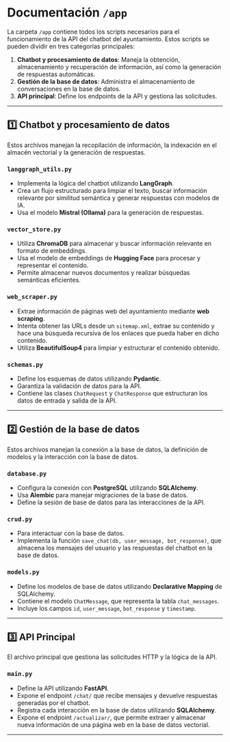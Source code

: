 # Documentación `/app`

La carpeta `/app` contiene todos los scripts necesarios para el funcionamiento de la API del chatbot del ayuntamiento. Estos scripts se pueden dividir en tres categorías principales:

1. **Chatbot y procesamiento de datos**: Maneja la obtención, almacenamiento y recuperación de información, así como la generación de respuestas automáticas.
2. **Gestión de la base de datos**: Administra el almacenamiento de conversaciones en la base de datos.
3. **API principal**: Define los endpoints de la API y gestiona las solicitudes.

---

## 1️⃣ Chatbot y procesamiento de datos
Estos archivos manejan la recopilación de información, la indexación en el almacén vectorial y la generación de respuestas.

### `langgraph_utils.py`
- Implementa la lógica del chatbot utilizando **LangGraph**.
- Crea un flujo estructurado para limpiar el texto, buscar información relevante por similitud semántica y generar respuestas con modelos de IA.
- Usa el modelo **Mistral (Ollama)** para la generación de respuestas.

### `vector_store.py`
- Utiliza **ChromaDB** para almacenar y buscar información relevante en formato de embeddings.
- Usa el modelo de embeddings de **Hugging Face** para procesar y representar el contenido.
- Permite almacenar nuevos documentos y realizar búsquedas semánticas eficientes.

### `web_scraper.py`
- Extrae información de páginas web del ayuntamiento mediante **web scraping**.
- Intenta obtener las URLs desde un `sitemap.xml`, extrae su contenido y hace una búsqueda recursiva de los enlaces que pueda haber en dicho contenido.
- Utiliza **BeautifulSoup4** para limpiar y estructurar el contenido obtenido.

### `schemas.py`
- Define los esquemas de datos utilizando **Pydantic**.
- Garantiza la validación de datos para la API.
- Contiene las clases `ChatRequest` y `ChatResponse` que estructuran los datos de entrada y salida de la API.

---

## 2️⃣ Gestión de la base de datos
Estos archivos manejan la conexión a la base de datos, la definición de modelos y la interacción con la base de datos.

### `database.py`
- Configura la conexión con **PostgreSQL** utilizando **SQLAlchemy**.
- Usa **Alembic** para manejar migraciones de la base de datos.
- Define la sesión de base de datos para las interacciones de la API.

### `crud.py`
- Para interactuar con la base de datos.
- Implementa la función `save_chat(db, user_message, bot_response)`, que almacena los mensajes del usuario y las respuestas del chatbot en la base de datos.

### `models.py`
- Define los modelos de base de datos utilizando **Declarative Mapping** de SQLAlchemy.
- Contiene el modelo `ChatMessage`, que representa la tabla `chat_messages`.
- Incluye los campos `id`, `user_message`, `bot_response` y `timestamp`.

---

## 3️⃣ API Principal
El archivo principal que gestiona las solicitudes HTTP y la lógica de la API.

### `main.py`
- Define la API utilizando **FastAPI**.
- Expone el endpoint `/chat/` que recibe mensajes y devuelve respuestas generadas por el chatbot.
- Registra cada interacción en la base de datos utilizando **SQLAlchemy**.
- Expone el endpoint `/actualizar/`, que permite extraer y almacenar nueva información de una página web en la base de datos vectorial.

---
